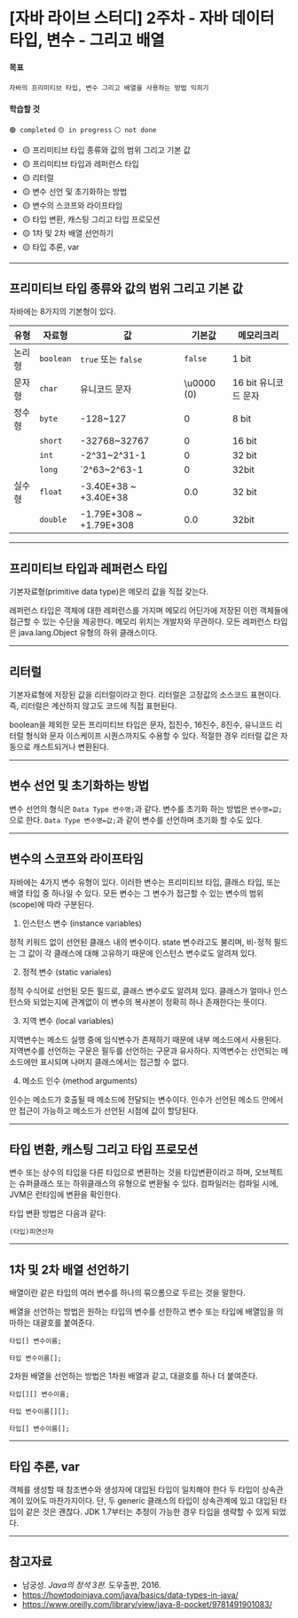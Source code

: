 # [자바 라이브 스터디] 2주차 - 자바 데이터 타입, 변수 - 그리고 배열

#### 목표

```
자바의 프리미티브 타입, 변수 그리고 배열을 사용하는 방법 익히기
```

#### 학습할 것

`🟢 completed` `🟡 in progress` `⚪ not done`

- 🟡 프리미티브 타입 종류와 값의 범위 그리고 기본 값
- 🟡 프리미티브 타입과 레퍼런스 타입
- 🟡 리터럴
- 🟡 변수 선언 및 초기화하는 방법
- 🟡 변수의 스코프와 라이프타임
- 🟡 타입 변환, 캐스팅 그리고 타입 프로모션
- 🟡 1차 및 2차 배열 선언하기
- 🟡 타입 추론, var

---

## 프리미티브 타입 종류와 값의 범위 그리고 기본 값

자바에는 8가지의 기본형이 있다.

|유형|자료형|값|기본값|메모리크리|
|---|---|---|---|---|
|논리형| `boolean` | `true` 또는 `false`  | `false`  | 1 bit |
|문자형| `char`    | 유니코드 문자 | \u0000 (0)  | 16 bit 유니코드 문자  |
|정수형| `byte`    | -128~127  | 0  | 8 bit  |
|     | `short`    | -32768~32767  | 0  |  16 bit |
|     | `int`    | -2^31~2^31-1  | 0  | 32 bit  |
|     | `long`    |  `2^63~2^63-1 | 0  | 32bit  |
|실수형| `float`    | -3.40E+38 ~ +3.40E+38  | 0.0  | 32 bit  |
|     | `double`    | -1.79E+308 ~ +1.79E+308  | 0.0  | 32bit  |

---

## 프리미티브 타입과 레퍼런스 타입

기본자료형(primitive data type)은 메모리 값을 직접 갖는다. 

레퍼런스 타입은 객체에 대한 레퍼런스를 가지며 메모리 어딘가에 저장된 이런 객체들에 접근할 수 있는 수단을 제공한다. 메모리 위치는 개발자와 무관하다. 모든 레퍼런스 타입은 java.lang.Object 유형의 하위 클래스이다.

---

## 리터럴

기본자료형에 저장된 값을 리터럴이라고 한다. 리터럴은 고정값의 소스코드 표현이다. 즉, 리터럴은 계산하지 않고도 코드에 직접 표현된다.

boolean을 제외한 모든 프리미티브 타입은 문자, 집진수, 16진수, 8진수, 유니코드 리터럴 형식와 문자 이스케이프 시퀀스까지도 수용할 수 있다. 적절한 경우 리터럴 값은 자동으로 캐스트되거나 변환된다. 

---

## 변수 선언 및 초기화하는 방법

변수 선언의 형식은 `Data Type 변수명;`과 같다.
변수를 초기화 하는 방법은 `변수명=값;`으로 한다.
`Data Type 변수명=값;`과 같이 변수를 선언하며 초기화 할 수도 있다.

---

## 변수의 스코프와 라이프타임

자바에는 4가지 변수 유형이 있다. 이러한 변수는 프리미티브 타입, 클래스 타입, 또는 배열 타입 중 하나일 수 있다. 모든 변수는 그 변수가 접근할 수 있는 변수의 범위(scope)에 따라 구분된다.

1. 인스턴스 변수 (instance variables)

정적 키워드 없이 선언된 클래스 내의 변수이다. state 변수라고도 불리며, 비-정적 필드는 그 값이 각 클래스에 대해 고유하기 때문에 인스턴스 변수로도 알려져 있다. 

2. 정적 변수 (static variales)

정적 수식어로 선언된 모든 필드로, 클래스 변수로도 알려져 있다. 클래스가 얼마나 인스턴스와 되었는지에 관계없이 이 변수의 복사본이 정확히 하나 존재한다는 뜻이다.

3. 지역 변수 (local variables)

지역변수는 메소드 실행 중에 임식변수가 존재하기 때문에 내부 메소드에서 사용된다. 지역변수를 선언하는 구문은 필두를 선언하는 구문과 유사하다. 지역변수는 선언되는 메소드에만 표시되며 나머지 클래스에서는 접근할 수 없다.

4. 메소드 인수 (method arguments)

인수는 메소드가 호출될 때 메소드에 전달되는 변수이다. 인수가 선언된 메소드 안에서만 접근이 가능하고 메소드가 선언된 시점에 값이 할당된다.

---

## 타입 변환, 캐스팅 그리고 타입 프로모션

변수 또는 상수의 타입을 다른 타입으로 변환하는 것을 타입변환이라고 하며, 오브젝트는 슈퍼클래스 또는 하위클래스의 유형으로 변환될 수 있다. 컴파일러는 컴파일 시에, JVM은 런타임에 변환을 확인한다.

타입 변환 방법은 다음과 같다:

```(타입)피연산자```

---

## 1차 및 2차 배열 선언하기

배열이란 같은 타입의 여러 변수를 하나의 묶으롬으로 두르는 것을 말한다.

배열을 선언하는 방법은 원하는 타입의 변수를 선한하고 변수 또는 타입에 배열임을 의마하는 대괄호를 붙여준다. 

```
타입[] 변수이름;

타입 변수이름[];
```

2차원 배열을 선언하는 방법은 1차원 배열과 같고, 대괄호를 하나 더 붙여준다.

```
타입[][] 변수이름;

타입 변수이름[][];

타입[] 변수이름[];
```

---

## 타입 추론, var

객체를 생성할 때 참조변수와 생성자에 대입된 타입이 일치해야 한다 두 타입이 상속관계이 있어도 마찬가지이다. 단, 두 generic 클래스의 타입이 상속관계에 있고 대입된 타입이 같은 것은 괜찮다. JDK 1.7부터는 추정이 가능한 경우 타입을 생략할 수 있게 되었다.

---

## 참고자료

- 남궁성. _Java의 정석 3판._ 도우출판, 2016.
- https://howtodoinjava.com/java/basics/data-types-in-java/
- https://www.oreilly.com/library/view/java-8-pocket/9781491901083/

<!-- 

데이터값의 범위가 왜 그렇게 정해져있는지에 대해서 알아보기
자바에서의 unsigned 타입 자료형?

유니코드 언급

https://www.inflearn.com/course/the-java-java8?inst=6fcc1e30
144229b4ba73ff50

-->
